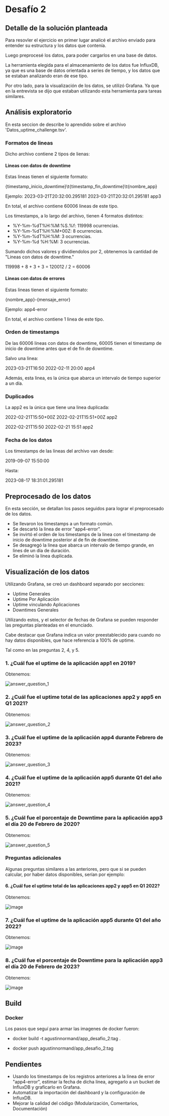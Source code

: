 # Desafío 2

## Detalle de la solución planteada

Para resovler el ejercicio en primer lugar analicé el archivo enviado para entender su estructura y los datos que contenía.

Luego preprocesé los datos, para poder cargarlos en una base de datos.

La herramienta elegida para el almacenamiento de los datos fue InfluxDB, ya que es una base de datos orientada a series de tiempo, y los datos que se estaban analizando eran de ese tipo.

Por otro lado, para la visualización de los datos, se utilizó Grafana. Ya que en la entrevista se dijo que estaban utilizando esta herramienta para tareas similares.

## Análisis exploratorio

En esta seccion de describe lo aprendido sobre el archivo 'Datos_uptime_challenge.tsv'.

### Formatos de lineas

Dicho archivo contiene 2 tipos de lienas:

#### Lineas con datos de downtime

Estas lineas tienen el siguiente formato:

{timestamp_inicio_downtime}\t{timestamp_fin_downtime}\t{nombre_app}

Ejemplo: 2023-03-21T20:32:00.295181	2023-03-21T20:32:01.295181	app3

En total, el archivo contiene 60006 lineas de este tipo.

Los timestamps, a lo largo del archivo, tienen 4 formatos distintos:
* %Y-%m-%dT%H:%M:%S.%f: 119998 ocurrencias.
* %Y-%m-%dT%H:%M+00Z: 8 ocurrencias.
* %Y-%m-%dT%H:%M: 3 ocurrencias.
* %Y-%m-%d %H:%M: 3 ocurrencias.

Sumando dichos valores y dividiendolos por 2, obtenemos la cantidad de "Lineas con datos de downtime."

119998 + 8 + 3 + 3 = 120012 / 2 = 60006

#### Lineas con datos de errores

Estas lineas tienen el siguiente formato:

{nombre_app}-{mensaje_error}

Ejemplo: app4-error

En total, el archivo contiene 1 linea de este tipo.

### Orden de timestamps

De las 60006 lineas con datos de downtime, 60005 tienen el timestamp de inicio de downtime antes que el de fin de downtime.

Salvo una linea:

2023-03-21T16:50	2022-02-11 20:00	app4

Además, esta linea, es la única que abarca un intervalo de tiempo superior a un día.

### Duplicados

La app2 es la única que tiene una linea duplicada:

2022-02-21T15:50+00Z	2022-02-21T15:51+00Z	app2

2022-02-21T15:50	2022-02-21 15:51	app2

### Fecha de los datos

Los timestamps de las lineas del archivo van desde:

2019-09-07 15:50:00

Hasta:

2023-08-17 18:31:01.295181

## Preprocesado de los datos

En esta sección, se detallan los pasos seguidos para lograr el preprocesado de los datos.

* Se llevaron los timestamps a un formato común.
* Se descartó la linea de error "app4-error".
* Se invirtó el orden de los timestamps de la linea con el timestamp de inicio de downtime posterior al de fin de downtime.
* Se desagregó la linea que abarca un intervalo de tiempo grande, en lines de un día de duración.
* Se eliminó la linea duplicada.

## Visualización de los datos

Utilizando Grafana, se creó un dashboard separado por secciones:
* Uptime Generales
* Uptime Por Aplicación
* Uptime vinculando Aplicaciones
* Downtimes Generales

Utilizando estos, y el selector de fechas de Grafana se pueden responder las preguntas planteadas en el enunciado.

Cabe destacar que Grafana indica un valor preestablecido para cuando no hay datos disponibles, que hace referencia a 100% de uptime. 

Tal como en las preguntas 2, 4, y 5.

### 1. ¿Cuál fue el uptime de la aplicación app1 en 2019?

Obtenemos:

![answer_question_1](https://github.com/AgustinNormand/MELI_Challenge/blob/main/assets/question_1.png)

### 2. ¿Cuál fue el uptime total de las aplicaciones app2 y app5 en Q1 2021?

Obtenemos:

![answer_question_2](https://github.com/AgustinNormand/MELI_Challenge/blob/main/assets/question_2.png)


### 3. ¿Cuál fue el uptime de la aplicación app4 durante Febrero de 2023?

Obtenemos:

![answer_question_3](https://github.com/AgustinNormand/MELI_Challenge/blob/main/assets/question_3.png)

### 4. ¿Cuál fue el uptime de la aplicación app5 durante Q1 del año 2021?

Obtenemos:

![answer_question_4](https://github.com/AgustinNormand/MELI_Challenge/blob/main/assets/question_4.png)

### 5. ¿Cuál fue el porcentaje de Downtime para la aplicación app3 el día 20 de Febrero de 2020?

Obtenemos:

![answer_question_5](https://github.com/AgustinNormand/MELI_Challenge/blob/main/assets/question_5.png)

### Preguntas adicionales

Algunas preguntas similares a las anteriores, pero que si se pueden calcular, por haber datos disponibles, serían por ejemplo:

#### 6. ¿Cuál fue el uptime total de las aplicaciones app2 y app5 en Q1 2022?

Obtenemos:

![image](https://github.com/AgustinNormand/MELI_Challenge/blob/main/assets/question_6.png)

### 7. ¿Cuál fue el uptime de la aplicación app5 durante Q1 del año 2022?

Obtenemos:

![image](https://github.com/AgustinNormand/MELI_Challenge/blob/main/assets/question_7.png)

### 8. ¿Cuál fue el porcentaje de Downtime para la aplicación app3 el día 20 de Febrero de 2023?

Obtenemos:

![image](https://github.com/AgustinNormand/MELI_Challenge/blob/main/assets/question_8.png)

## Build

### Docker

Los pasos que seguí para armar las imagenes de docker fueron:

* docker build -t agustinnormand/app_desafio_2:tag .

* docker push agustinnormand/app_desafio_2:tag

## Pendientes

* Usando los timestamps de los registros anteriores a la linea de error "app4-error", estimar la fecha de dicha linea, agregarlo a un bucket de InfluxDB y graficarlo en Grafana.
* Automatizar la importación del dashboard y la configuración de InfluxDB.
* Mejorar la calidad del código (Modularización, Comentarios, Documentación)

